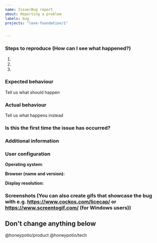 ```yaml
---
name: Issue/Bug report
about: Reporting a problem
labels: bug
projects: "love-foundation/1"


---
```

<!--
** If you are not going to report an issue, please delete this template, otherwise please read the following paragraphs carefully! **

Dear Honeypotter, thank you for reporting an issue to the tech department!

To make it possible for us to investigate and solve the problem you occurred in, please fill out below information carefully.
Not all the informations are needed or applicable, but in general the more you write, the best it is.

Please make sure that no one already reported the same issue you're going to explain here.
If you would like to add more details to an issue that has already been submitted, please send them as a comment in there.

Once you submitted this issue, please send the link to the #issues channel on Slack.
We'll care to put proper labels and prioritize it in order to put it efficiently in our workflow.
-->

### Steps to reproduce (How can I see what happened?) 
1.
2.
3.

### Expected behaviour
Tell us what should happen

### Actual behaviour
Tell us what happens instead

### Is this the first time the issue has occurred? 

### Additional information

### User configuration
**Operating system**:

**Browser (name and version):**

**Display resolution:**

### Screenshots (You can also create gifs that showcase the bug with e.g. https://www.cockos.com/licecap/ or https://www.screentogif.com/ (for Windows users))






Don't change anything below
---------------------------

@honeypotio/product @honeypotio/tech
